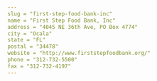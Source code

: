 ```yaml
---
slug = "first-step-food-bank-inc"
name = "First Step Food Bank, Inc"
address = "4045 NE 36th Ave, PO Box 4774"
city = "Ocala"
state = "FL"
postal = "34478"
website = "http://www.firststepfoodbank.org/"
phone = "312-732-5500"
fax = "312-732-4197"
---
```

